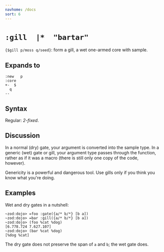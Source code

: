 ```yaml
---
navhome: /docs
sort: 6
---
```


# `:gill  |*  "bartar"` 

`{$gill p/moss q/seed}`: form a gill, a wet one-armed 
core with sample.

## Expands to

```
:new   p
:core
+-  $
  q
--
```

## Syntax

Regular: *2-fixed*.

## Discussion

In a normal (dry) gate, your argument is converted into the
sample type.  In a generic (wet) gate or gill, your argument type
passes through the function, rather as if it was a macro (there
is still only one copy of the code, however).

Genericity is a powerful and dangerous tool.  Use gills only if
you think you know what you're doing. 

## Examples

Wet and dry gates in a nutshell:

```
~zod:dojo> =foo :gate({a/* b/*} [b a])
~zod:dojo> =bar :gill({a/* b/*} [b a])
~zod:dojo> (foo %cat %dog)
[6.778.724 7.627.107]
~zod:dojo> (bar %cat %dog)
[%dog %cat]
```

The dry gate does not preserve the span of `a` and `b`; the wet
gate does.
